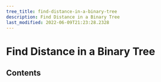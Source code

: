 ```yaml
---
tree_title: find-distance-in-a-binary-tree
description: Find Distance in a Binary Tree
last_modified: 2022-06-09T21:23:28.2328
---
```


# Find Distance in a Binary Tree

## Contents
